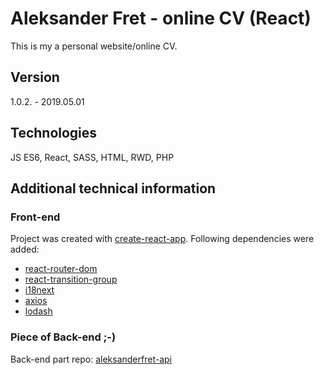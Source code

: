 # Aleksander Fret - online CV (React)
This is my a personal website/online CV.

## Version
1.0.2. - 2019.05.01

## Technologies
JS ES6, React, SASS, HTML, RWD, PHP

## Additional technical information

### Front-end
Project was created with [create-react-app](https://github.com/facebook/create-react-app). Following dependencies were added:
* [react-router-dom](https://github.com/ReactTraining/react-router/tree/master/packages/react-router-dom)
* [react-transition-group](https://github.com/reactjs/react-transition-group)
* [i18next](https://www.i18next.com/)
* [axios](https://github.com/axios/axios)
* [lodash](https://lodash.com/)

### Piece of Back-end ;-)
Back-end part repo: [aleksanderfret-api](https://github.com/alemikolo/aleksanderfret-api)




